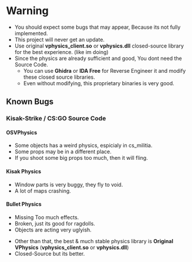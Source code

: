 # Warning
* You should expect some bugs that may appear, Because its not fully implemented.
* This project will never get an update.
* Use original **vphysics_client.so** or **vphysics.dll** closed-source library for the best experience. (like im doing)
* Since the physics are already sufficient and good, You dont need the Source Code.
   * You can use **Ghidra** or **IDA Free** for Reverse Engineer it and modify these closed source libraries.
   * Even without modifying, this proprietary binaries is very good.
 
## Known Bugs 

### Kisak-Strike / CS:GO Source Code

#### OSVPhysics
* Some objects has a weird physics, espicialy in cs_militia.
* Some props may be in a different place.
* If you shoot some big props too much, then it will fling.

#### Kisak Physics
* Window parts is very buggy, they fly to void.
* A lot of maps crashing.

#### Bullet Physics
* Missing Too much effects.
* Broken, just its good for ragdolls.
* Objects are acting very uglyish.


- Other than that, the best & much stable physics library is **Original VPhysics** (**vphysics_client.so** or **vphysics.dll**)
- Closed-Source but its better.
